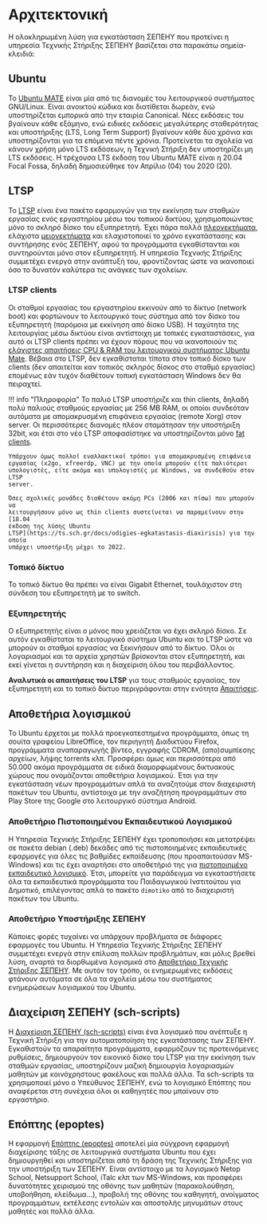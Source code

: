 # Αρχιτεκτονική

Η ολοκληρωμένη λύση για εγκατάσταση ΣΕΠΕΗΥ που προτείνει η υπηρεσία Τεχνικής
Στήριξης ΣΕΠΕΗΥ βασίζεται στα παρακάτω σημεία-κλειδιά:

## Ubuntu

Το [Ubuntu MATE](https://ubuntu-mate.org/) είναι μία από τις διανομές του
λειτουργικού συστήματος GNU/Linux. Είναι ανοικτού κώδικα και διατίθεται δωρεάν,
ενώ υποστηρίζεται εμπορικά από την εταιρία Canonical. Νέες εκδόσεις του
βγαίνουν κάθε εξάμηνο, ενώ ειδικές εκδόσεις μεγαλύτερης σταθερότητας και
υποστήριξης (LTS, Long Term Support) βγαίνουν κάθε δύο χρόνια και
υποστηρίζονται για τα επόμενα πέντε χρόνια. Προτείνεται τα σχολεία να κάνουν
χρήση μόνο LTS εκδόσεων, η Τεχνική Στήριξη δεν υποστηρίζει μη LTS εκδόσεις. Η
τρέχουσα LTS έκδοση του Ubuntu MATE είναι η 20.04 Focal Fossa, δηλαδή
δημοσιεύθηκε τον Απρίλιο (04) του 2020 (20).

## LTSP

Το [LTSP](https://ltsp.org) είναι ένα πακέτο εφαρμογών για την εκκίνηση των
σταθμών εργασίας ενός εργαστηρίου μέσω του τοπικού δικτύου, χρησιμοποιώντας
μόνο το σκληρό δίσκο του εξυπηρετητή. Έχει πάρα πολλά
[πλεονεκτήματα](advantages.md), ελάχιστα [μειονεκτήματα](disadvantages.md)
και ελαχιστοποιεί το χρόνο εγκατάστασης και συντήρησης ενός ΣΕΠΕΗΥ, αφού τα
προγράμματα εγκαθίστανται και συντηρούνται μόνο στον εξυπηρετητή. Η υπηρεσία
Τεχνικής Στήριξης συμμετέχει ενεργά στην ανάπτυξή του, φροντίζοντας ώστε να
ικανοποιεί όσο το δυνατόν καλύτερα τις ανάγκες των σχολείων.

### LTSP clients

Οι σταθμοί εργασίας του εργαστηρίου εκκινούν από το δίκτυο (network boot) και
φορτώνουν το λειτουργικό τους σύστημα από τον δίσκο του εξυπηρετητή (παρόμοια
με εκκίνηση από δίσκο USB). Η ταχύτητα της λειτουργίας μέσω δικτύου είναι
αντίστοιχη με τοπικές εγκαταστάσεις, για αυτό οι LTSP clients πρέπει να έχουν
πόρους που να ικανοποιούν τις [ελάχιστες απαιτήσεις CPU & RAM του λειτουργικού
συστήματος Ubuntu Mate](https://ubuntu-mate.org/about/requirements/). Βέβαια
στο LTSP, δεν εγκαθίσταται τίποτα στον τοπικό δίσκο των clients (δεν απαιτείται
καν τοπικός σκληρός δίσκος στο σταθμό εργασίας) επομένως εάν τυχόν διαθέτουν
τοπική εγκατάσταση Windows δεν θα πειραχτεί.

!!! info "Πληροφορία"
    Το παλιό LTSP υποστήριζε και thin clients, δηλαδή πολύ παλιούς σταθμούς
    εργασίας με 256 MB RAM, οι οποίοι συνδεόταν αυτόματα με απομακρυσμένη
    επιφάνεια εργασίας (remote Xorg) στον server. Οι περισσότερες διανομές
    πλέον σταμάτησαν την υποστήριξη 32bit, και έτσι στο νέο LTSP αποφασίστηκε
    να υποστηρίζονται μόνο [fat clients](requirements/#σταθμοί-εργασίας).

    Υπάρχουν όμως πολλοί εναλλακτικοί τρόποι για απομακρυσμένη επιφάνεια
    εργασίας (x2go, xfreerdp, VNC) με την οποία μπορούν είτε παλιότεροι
    υπολογιστές, είτε ακόμα και υπολογιστές με Windows, να συνδεθούν στον LTSP
    server.

    Όσες σχολικές μονάδες διαθέτουν ακόμη PCs (2006 και πίσω) που μπορούν να
    λειτουργήσουν μόνο ως thin clients συστείνεται να παραμείνουν στην [18.04
    έκδοση της λύσης Ubuntu
    LTSP](https://ts.sch.gr/docs/odigies-egkatastasis-diaxirisis) για την οποία
    υπάρχει υποστήριξη μέχρι το 2022.

### Τοπικό δίκτυο

Το τοπικό δίκτυο θα πρέπει να είναι Gigabit Ethernet, τουλάχιστον στη σύνδεση
του εξυπηρετητή με το switch.

### Εξυπηρετητής

Ο εξυπηρετητής είναι ο μόνος που χρειάζεται να έχει σκληρό δίσκο. Σε αυτόν
εγκαθίσταται το λειτουργικό σύστημα Ubuntu και το LTSP ώστε να μπορούν οι
σταθμοί εργασίας να ξεκινήσουν από το δίκτυο. Όλοι οι λογαριασμοί και τα αρχεία
χρηστών βρίσκονται στον εξυπηρετητή, και εκεί γίνεται η συντήρηση και η
διαχείριση όλου του περιβάλλοντος.

**Αναλυτικά οι απαιτήσεις του LTSP** για τους σταθμούς εργασίας, τον
εξυπηρετητή και το τοπικό δίκτυο περιγράφονται στην ενότητα
[Απαιτήσεις](requirements.md).

## Αποθετήρια λογισμικού

Το Ubuntu έρχεται με πολλά προεγκατεστημένα προγράμματα, όπως τη σουίτα
γραφείου LibreOffice, τον περιηγητή Διαδικτύου Firefox, προγράμματα
αναπαραγωγής βίντεο, εγγραφής CDROM, (απο)συμπίεσης αρχείων, λήψης torrents
κλπ. Προσφέρει όμως και περισσότερα από 50.000 ακόμα προγράμματα σε ειδικά
διαμορφωμένους δικτυακούς χώρους που ονομάζονται αποθετήρια λογισμικού. Έτσι
για την εγκατάσταση νέων προγραμμάτων απλά τα αναζητούμε στον διαχειριστή
πακέτων του Ubuntu, αντίστοιχα με την αναζήτηση προγραμμάτων στο Play Store της
Google στο λειτουργικό σύστημα Android.

### Αποθετήριο Πιστοποιημένου Εκπαιδευτικού Λογισμικού

Η Υπηρεσία Τεχνικής Στήριξης ΣΕΠΕΗΥ έχει τροποποιήσει και μετατρέψει σε πακέτα
debian (.deb) δεκάδες από τις πιστοποιημένες εκπαιδευτικές εφαρμογές για όλες
τις βαθμίδες εκπαίδευσης (που προαπαιτούσαν MS-Windows) και τις έχει αναρτήσει
στο αποθετήριό της για [πιστοποιημένο εκπαιδευτικό
λογισμικό](https://ts.sch.gr/repository). Έτσι, μπορείτε για παράδειγμα να
εγκαταστήσετε όλα τα εκπαιδευτικά προγράμματα του Παιδαγωγικού Ινστιτούτου για
Δημοτικό, επιλέγοντας απλά το πακέτο `dimotiko` από το διαχειριστή πακέτων του
Ubuntu.

### Αποθετήριο Υποστήριξης ΣΕΠΕΗΥ

Κάποιες φορές τυχαίνει να υπάρχουν προβλήματα σε διάφορες εφαρμογές του Ubuntu.
Η Υπηρεσία Τεχνικής Στήριξης ΣΕΠΕΗΥ συμμετέχει ενεργά στην επίλυση πολλών
προβλημάτων, και μόλις βρεθεί λύση, αναρτά τα διορθωμένα λογισμικά στο
[Αποθετήριο Τεχνικής Στήριξης
ΣΕΠΕΗΥ](https://launchpad.net/~ts.sch.gr/+archive/ppa). Με αυτόν τον τρόπο, οι
ενημερωμένες εκδόσεις φτάνουν αυτόματα σε όλα τα σχολεία μέσω του συστήματος
ενημερώσεων λογισμικού του Ubuntu.

## Διαχείριση ΣΕΠΕΗΥ (sch-scripts)

Η [Διαχείριση ΣΕΠΕΗΥ (sch-scripts)](../glossary/index.md#sch-scripts) είναι ένα
λογισμικό που ανέπτυξε η Τεχνική Στήριξη για την αυτοματοποίηση της
εγκατάστασης των ΣΕΠΕΗΥ. Εγκαθιστούν τα απαραίτητα προγράμματα, εφαρμόζουν τις
προτεινόμενες ρυθμίσεις, δημιουργούν τον εικονικό δίσκο του LTSP για την
εκκίνηση των σταθμών εργασίας, υποστηρίζουν μαζική δημιουργία λογαριασμών
μαθητών με κοινόχρηστους φακέλους και πολλά άλλα. Τα sch-scripts τα
χρησιμοποιεί μόνο ο Υπεύθυνος ΣΕΠΕΗΥ, ενώ το λογισμικό Επόπτης που αναφέρεται
στη συνέχεια όλοι οι καθηγητές που μπαίνουν στο εργαστήριο.

## Επόπτης (epoptes)

Η εφαρμογή [Επόπτης (epoptes)](../glossary/index.md#epoptes) αποτελεί μία
σύγχρονη εφαρμογή διαχείρισης τάξης σε λειτουργικά συστήματα Ubuntu που έχει
δημιουργηθεί και υποστηρίζεται από τη δράση της Τεχνικής Στήριξης για την
υποστήριξη των ΣΕΠΕΗΥ. Είναι αντίστοιχο με τα λογισμικά Netop School,
Netsupport School, iTalc κλπ των MS-Windows, και προσφέρει δυνατότητες
χειρισμού της οθόνης των μαθητών (παρακολούθηση, υποβοήθηση, κλείδωμα...),
προβολή της οθόνης του καθηγητή, ανοίγματος προγραμμάτων, εκτέλεσης εντολών και
αποστολής μηνυμάτων στους μαθητές και πολλά άλλα.
